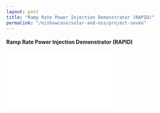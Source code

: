 ```yaml
---
layout: post
title: "Ramp Rate Power Injection Demonstrator (RAPID)"
permalink: "/eishowcase/solar-and-ess/project-seven"
---
```

#### Ramp Rate Power Injection Demonstrator (RAPID)

<div class="showcase-embed-container">
	<embed type="application/pdf" src="/files/showcase/solar_ess_12.pdf#view=FitH">
</div>
